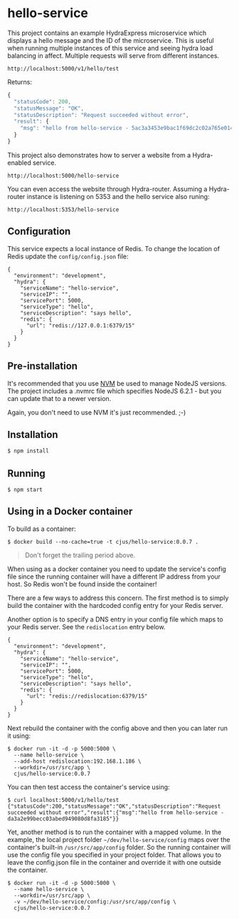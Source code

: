 # hello-service

This project contains an example HydraExpress microservice which displays a hello message and the ID of the microservice. This is useful when running multiple instances of this service and seeing hydra load balancing in affect. Multiple requests will serve from different instances.

```
http://localhost:5000/v1/hello/test
```

Returns:

```javascript
{
  "statusCode": 200,
  "statusMessage": "OK",
  "statusDescription": "Request succeeded without error",
  "result": {
    "msg": "hello from hello-service - 5ac3a3453e9bac1f69dc2c02a765e014"
  }
}
```

This project also demonstrates how to server a website from a Hydra-enabled service.

```
http://localhost:5000/hello-service
```

You can even access the website through Hydra-router. Assuming a Hydra-router instance is listening on 5353 and the hello service also runing:

```
http://localhost:5353/hello-service
```

## Configuration

This service expects a local instance of Redis. To change the location of Redis update the `config/config.json` file:

```shell
{
  "environment": "development",
  "hydra": {
    "serviceName": "hello-service",
    "serviceIP": "",
    "servicePort": 5000,
    "serviceType": "hello",
    "serviceDescription": "says hello",
    "redis": {
      "url": "redis://127.0.0.1:6379/15"
    }
  }
}
```

## Pre-installation

It's recommended that you use [NVM](https://github.com/creationix/nvm) be used to manage NodeJS versions. The project includes a .nvmrc file which specifies NodeJS 6.2.1 - but you can update that to a newer version.

Again, you don't need to use NVM it's just recommended. ;-)

## Installation

```javascript
$ npm install
```

## Running

```shell
$ npm start
```

## Using in a Docker container

To build as a container:

```shell
$ docker build --no-cache=true -t cjus/hello-service:0.0.7 .
```

> Don't forget the trailing period above.

When using as a docker container you need to update the service's config file since the running container will have a different IP address from your host. So Redis won't be found inside the container!

There are a few ways to address this concern.  The first method is to simply build the container with the hardcoded config entry for your Redis server.

Another option is to specify a DNS entry in your config file which maps to your Redis server. See the `redislocation` entry below.

```shell
{
  "environment": "development",
  "hydra": {
    "serviceName": "hello-service",
    "serviceIP": "",
    "servicePort": 5000,
    "serviceType": "hello",
    "serviceDescription": "says hello",
    "redis": {
      "url": "redis://redislocation:6379/15"
    }
  }
}
```

Next rebuild the container with the config above and then you can later run it using:

```shell
$ docker run -it -d -p 5000:5000 \
  --name hello-service \
  --add-host redislocation:192.168.1.186 \
  --workdir=/usr/src/app \
  cjus/hello-service:0.0.7
```

You can then test access the container's service using:

```shell
$ curl localhost:5000/v1/hello/test
{"statusCode":200,"statusMessage":"OK","statusDescription":"Request succeeded without error","result":{"msg":"hello from hello-service - da3a2e99becc03abed949080d8fa3185"}}
```

Yet, another method is to run the container with a mapped volume. In the example, the local project folder `~/dev/hello-service/config` maps over the container's built-in `/usr/src/app/config` folder.  So the running container will use the config file you specified in your project folder. That allows you to leave the config.json file in the container and override it with one outside the container.

```shell
$ docker run -it -d -p 5000:5000 \
  --name hello-service \
  --workdir=/usr/src/app \
  -v ~/dev/hello-service/config:/usr/src/app/config \
  cjus/hello-service:0.0.7
```
